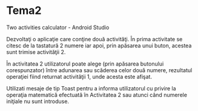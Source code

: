 # Tema2
Two activities calculator - Android Studio


Dezvoltaţi o aplicaţie care conţine două activităţi. 
În prima activitate se citesc de la tastatură 2 numere iar 
apoi, prin apăsarea unui buton, acestea sunt trimise 
activităţii 2. 

În activitatea 2 utilizatorul poate alege (prin apăsarea 
butonului corespunzator) între adunarea sau scăderea 
celor două numere, rezultatul operaţiei fiind returnat 
activităţii 1, unde acesta este afişat. 

Utilizati mesaje de tip Toast pentru a informa utilizatorul 
cu privire la operaţia matematică efectuată în Activitatea 
2 sau atunci când numerele iniţiale nu sunt introduse.
